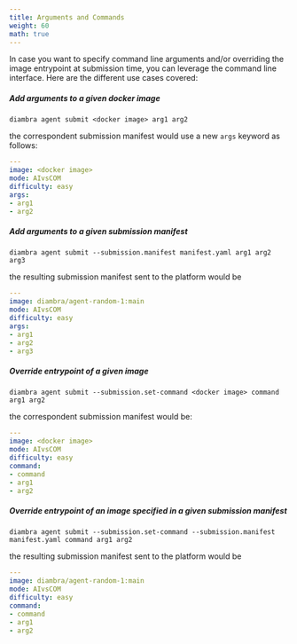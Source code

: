 ```yaml
---
title: Arguments and Commands
weight: 60
math: true
---
```


In case you want to specify command line arguments and/or overriding the image entrypoint at submission time, you can leverage the command line interface. Here are the different use cases covered:

##### Add arguments to a given docker image

```shell
diambra agent submit <docker image> arg1 arg2
```
the correspondent submission manifest would use a new `args` keyword as follows:
```yaml
---
image: <docker image>
mode: AIvsCOM
difficulty: easy
args:
- arg1
- arg2
```
##### Add arguments to a given submission manifest

```shell
diambra agent submit --submission.manifest manifest.yaml arg1 arg2 arg3
```
the resulting submission manifest sent to the platform would be
```yaml
---
image: diambra/agent-random-1:main
mode: AIvsCOM
difficulty: easy
args:
- arg1
- arg2
- arg3
```

##### Override entrypoint of a given image

```shell
diambra agent submit --submission.set-command <docker image> command arg1 arg2
```
the correspondent submission manifest would be:
```yaml
---
image: <docker image>
mode: AIvsCOM
difficulty: easy
command:
- command
- arg1
- arg2
```

##### Override entrypoint of an image specified in a given submission manifest

```shell
diambra agent submit --submission.set-command --submission.manifest manifest.yaml command arg1 arg2
```
the resulting submission manifest sent to the platform would be
```yaml
---
image: diambra/agent-random-1:main
mode: AIvsCOM
difficulty: easy
command:
- command
- arg1
- arg2
```